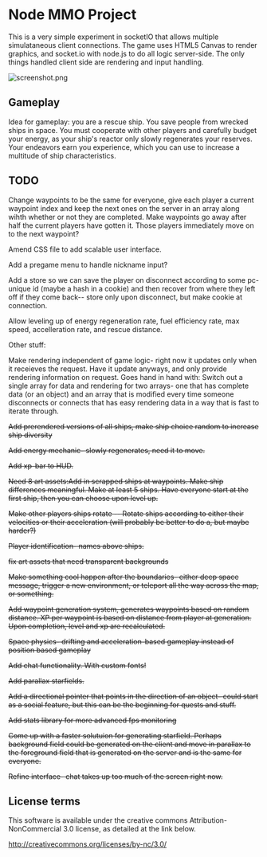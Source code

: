 Node MMO Project
================

This is a very simple experiment in socketIO that allows multiple simulataneous client connections. The game uses HTML5 Canvas to render graphics, and socket.io with node.js to do all logic server-side. The only things handled client side are rendering and input handling.

![screenshot.png](https://github.com/swiecki/node-mmo/raw/master/screenshot.png "Screenshot")

Gameplay
--------

Idea for gameplay: you are a rescue ship. You save people from wrecked ships in space. You must cooperate with other players and carefully budget your energy, as your ship's reactor only slowly regenerates your reserves. Your endeavors earn you experience, which you can use to increase a multitude of ship characteristics.

TODO
----

Change waypoints to be the same for everyone, give each player a current waypoint index and keep the next ones on the server in an array along wihth whether or not they are completed. Make waypoints go away after half the current players have gotten it. Those players immediately move on to the next waypoint?

Amend CSS file to add scalable user interface.

Add a pregame menu to handle nickname input?

Add a store so we can save the player on disconnect according to some pc-unique id (maybe a hash in a cookie) and then recover from where they left off if they come back-- store only upon disconnect, but make cookie at connection.

Allow leveling up of energy regeneration rate, fuel efficiency rate, max speed, accelleration rate, and rescue distance.


Other stuff:

Make rendering independent of game logic- right now it updates only when it receieves the request. Have it update anyways, and only provide rendering information on request. Goes hand in hand with: Switch out a single array for data and rendering for two arrays- one that has complete data (or an object) and an array that is modified every time someone disconnects or connects that has easy rendering data in a way that is fast to iterate through.

~~Add prerendered versions of all ships, make ship choice random to increase ship diversity~~

~~Add energy mechanic- slowly regenerates, need it to move.~~

~~Add xp-bar to HUD.~~

~~Need 8 art assets:Add in scrapped ships at waypoints. Make ship differences meaningful. Make at least 5 ships. Have everyone start at the first ship, then you can choose upon level up.~~

~~Make other players ships rotate -- Rotate ships according to either their velocities or their acceleration (will probably be better to do a, but maybe harder?)~~

~~Player identification- names above ships.~~

~~fix art assets that need transparent backgrounds~~

~~Make something cool happen after the boundaries- either deep space message, trigger a new environment, or teleport all the way across the map, or something.~~

~~Add waypoint generation system, generates waypoints based on random distance. XP per waypoint is based on distance from player at generation. Upon completion, level and xp are recalculated.~~

~~Space physics- drifting and acceleration-based gameplay instead of position based gameplay~~

~~Add chat functionality. With custom fonts!~~

~~Add parallax starfields.~~

~~Add a directional pointer that points in the direction of an object- could start as a social feature, but this can be the beginning for quests and stuff.~~

~~Add stats library for more advanced fps monitoring~~

~~Come up with a faster solutuion for generating starfield. Perhaps background field could be generated on the client and move in parallax to the foreground field that is generated on the server and is the same for everyone.~~

~~Refine interface- chat takes up too much of the screen right now.~~

License terms
-------------

This software is available under the creative commons Attribution-NonCommercial 3.0 license, as detailed at the link below.

http://creativecommons.org/licenses/by-nc/3.0/
